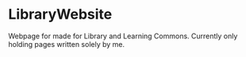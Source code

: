 # LibraryWebsite
Webpage for made for Library and Learning Commons. Currently only holding pages written solely by me.
